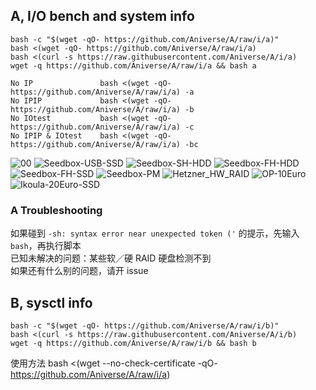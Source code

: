 
## A, I/O bench and system info

```
bash -c "$(wget -qO- https://github.com/Aniverse/A/raw/i/a)"
bash <(wget -qO- https://github.com/Aniverse/A/raw/i/a)
bash <(curl -s https://raw.githubusercontent.com/Aniverse/A/i/a)
wget -q https://github.com/Aniverse/A/raw/i/a && bash a
```

```
No IP               bash <(wget -qO- https://github.com/Aniverse/A/raw/i/a) -a
No IPIP             bash <(wget -qO- https://github.com/Aniverse/A/raw/i/a) -b
No IOtest           bash <(wget -qO- https://github.com/Aniverse/A/raw/i/a) -c
No IPIP & IOtest    bash <(wget -qO- https://github.com/Aniverse/A/raw/i/a) -bc
```

![00](https://github.com/Aniverse/A/raw/i/pictures/00.png)
![Seedbox-USB-SSD](https://github.com/Aniverse/A/raw/i/pictures/Seedbox-USB-SSD.png)
![Seedbox-SH-HDD](https://github.com/Aniverse/A/raw/i/pictures/Seedbox-SH-HDD.png)
![Seedbox-FH-HDD](https://github.com/Aniverse/A/raw/i/pictures/Seedbox-FH-HDD.png)
![Seedbox-FH-SSD](https://github.com/Aniverse/A/raw/i/pictures/Seedbox-FH-SSD.png)
![Seedbox-PM](https://github.com/Aniverse/A/raw/i/pictures/Seedbox-PM.png)
![Hetzner_HW_RAID](https://github.com/Aniverse/A/raw/i/pictures/Hetzner_HW_RAID.png)
![OP-10Euro](https://github.com/Aniverse/A/raw/i/pictures/OP-10Euro.png)
![Ikoula-20Euro-SSD](https://github.com/Aniverse/A/raw/i/pictures/Ikoula-20Euro-SSD.png)


### A Troubleshooting

如果碰到 `-sh: syntax error near unexpected token ('` 的提示，先输入 `bash`，再执行脚本  
已知未解决的问题：某些软／硬 RAID 硬盘检测不到  
如果还有什么别的问题，请开 issue  


## B, sysctl info

```
bash -c "$(wget -qO- https://github.com/Aniverse/A/raw/i/b)"
bash <(curl -s https://raw.githubusercontent.com/Aniverse/A/i/b)
wget -q https://github.com/Aniverse/A/raw/i/b && bash b
```

使用方法
bash <(wget --no-check-certificate -qO- https://github.com/Aniverse/A/raw/i/a)
